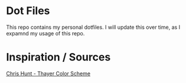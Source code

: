 Dot Files
=========

This repo contains my personal dotfiles. I will update this over time, as I expamnd my usage of this repo.

Inspiration / Sources
=====================
[Chris Hunt - Thayer Color Scheme](https://github.com/chrishunt/color-schemes)
